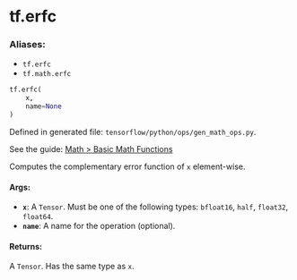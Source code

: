 <div itemscope itemtype="http://developers.google.com/ReferenceObject">
<meta itemprop="name" content="tf.erfc" />
</div>

# tf.erfc

### Aliases:

* `tf.erfc`
* `tf.math.erfc`

``` python
tf.erfc(
    x,
    name=None
)
```



Defined in generated file: `tensorflow/python/ops/gen_math_ops.py`.

See the guide: [Math > Basic Math Functions](../../../api_guides/python/math_ops.md#Basic_Math_Functions)

Computes the complementary error function of `x` element-wise.

#### Args:

* <b>`x`</b>: A `Tensor`. Must be one of the following types: `bfloat16`, `half`, `float32`, `float64`.
* <b>`name`</b>: A name for the operation (optional).


#### Returns:

A `Tensor`. Has the same type as `x`.